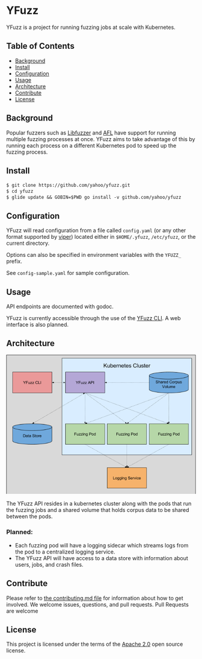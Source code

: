 # YFuzz

YFuzz is a project for running fuzzing jobs at scale with Kubernetes.

## Table of Contents

- [Background](#background)
- [Install](#install)
- [Configuration](#configuration)
- [Usage](#usage)
- [Architecture](#architecture)
- [Contribute](#contribute)
- [License](#license)

## Background

Popular fuzzers such as [Libfuzzer](https://llvm.org/docs/LibFuzzer.html) and [AFL](http://lcamtuf.coredump.cx/afl/) have support for running multiple fuzzing processes at once. YFuzz aims to take advantage of this by running each process on a different Kubernetes pod to speed up the fuzzing process.

## Install

```
$ git clone https://github.com/yahoo/yfuzz.git
$ cd yfuzz
$ glide update && GOBIN=$PWD go install -v github.com/yahoo/yfuzz
```

## Configuration
YFuzz will read configuration from a file called `config.yaml` (or any other format supported by [viper](https://github.com/spf13/viper)) located either in `$HOME/.yfuzz`, `/etc/yfuzz`, or the current directory.

Options can also be specified in environment variables with the `YFUZZ_` prefix.

See `config-sample.yaml` for sample configuration.

## Usage
API endpoints are documented with godoc. 

YFuzz is currently accessible through the use of the [YFuzz CLI](https://github.com/yahoo/yfuzz-cli). A web interface is also planned.

## Architecture
![Architecture Diagram](architecture.png)

The YFuzz API resides in a kubernetes cluster along with the pods that run the fuzzing jobs and a shared volume that holds corpus data to be shared between the pods.

### Planned:
* Each fuzzing pod will have a logging sidecar which streams logs from the pod to a centralized logging service.
* The YFuzz API will have access to a data store with information about users, jobs, and crash files.

## Contribute

Please refer to [the contributing.md file](CONTRIBUTING.md) for information about how to get involved. We welcome issues, questions, and pull requests. Pull Requests are welcome

## License
This project is licensed under the terms of the [Apache 2.0](LICENSE) open source license.
